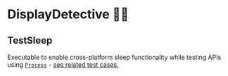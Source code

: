 # DisplayDetective 🕵️‍♂️

## TestSleep

Executable to enable cross-platform sleep functionality while testing APIs using [`Process`](https://learn.microsoft.com/en-us/dotnet/api/system.diagnostics.process) - [see related test cases.](../DisplayDetective.Library.Tests/Common/CommandRunnerTests.cs)